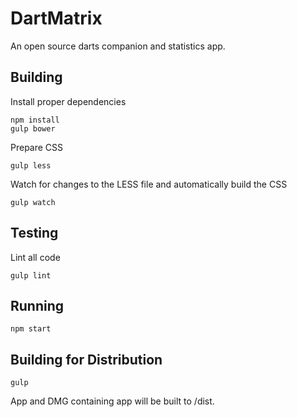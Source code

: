 # DartMatrix
An open source darts companion and statistics app.

## Building
Install proper dependencies

	npm install
	gulp bower
	
Prepare CSS

	gulp less
	
Watch for changes to the LESS file and automatically build the CSS

	gulp watch

## Testing
Lint all code

	gulp lint
	
## Running
	npm start
	
## Building for Distribution
	gulp

App and DMG containing app will be built to /dist.